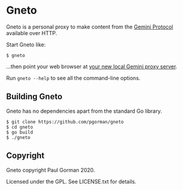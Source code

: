 Gneto
========================================

Gneto is a personal proxy to make content from the [Gemini Protocol](https://gemini.circumlunar.space/) available over HTTP.

Start Gneto like:

```
$ gneto
```

…then point your web browser at [your new local Gemini proxy server](http://localhost:8065).

Run `gneto --help` to see all the command-line options.


Building Gneto
----------------------------------------

Gneto has no dependencies apart from the standard Go library.

```
$ git clone https://github.com/pgorman/gneto
$ cd gneto
$ go build
$ ./gneto
```

Copyright
----------------------------------------

Gneto copyright Paul Gorman 2020.

Licensed under the GPL. See LICENSE.txt for details.